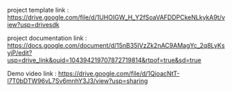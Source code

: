 project template link : https://drive.google.com/file/d/1UHOIGW_H_Y2fSoaVAFDDPCkeNLkykA9t/view?usp=drivesdk


project documentation link : https://docs.google.com/document/d/15nB35IVzZk2nAC9AMagYc_2q8LyKsyjP/edit?usp=drive_link&ouid=104394219707872719814&rtpof=true&sd=true 


Demo video link : https://drive.google.com/file/d/1QioacNtT-l7T0bDTW96vL7Sv6mnhY3J3/view?usp=sharing
